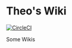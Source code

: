 # Theo's Wiki

[![CircleCI](https://circleci.com/gh/Soontao/wiki/tree/master.svg?style=svg)](https://circleci.com/gh/Soontao/wiki/tree/master)

Some Wikis
